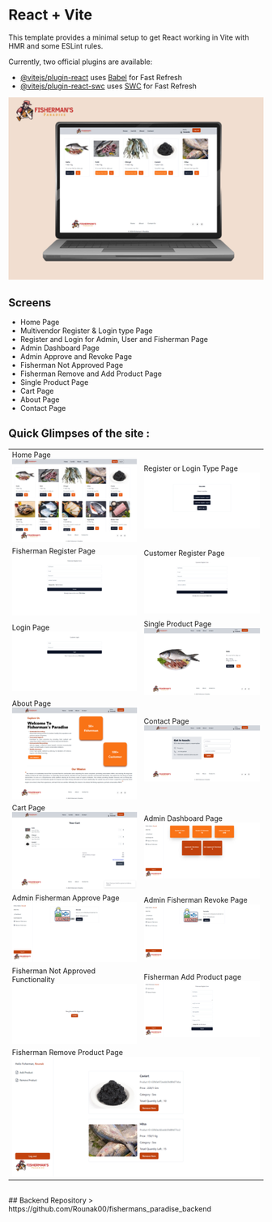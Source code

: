 # React + Vite

This template provides a minimal setup to get React working in Vite with HMR and some ESLint rules.

Currently, two official plugins are available:

- [@vitejs/plugin-react](https://github.com/vitejs/vite-plugin-react/blob/main/packages/plugin-react/README.md) uses [Babel](https://babeljs.io/) for Fast Refresh
- [@vitejs/plugin-react-swc](https://github.com/vitejs/vite-plugin-react-swc) uses [SWC](https://swc.rs/) for Fast Refresh



<img src="./ScreenShots/Fisherman's_Paradise.jpg" alt="Home Page"/>

 <br />

## Screens
- Home Page
- Multivendor Register & Login type Page
- Register and Login for Admin, User and Fisherman Page
- Admin Dashboard Page
- Admin Approve and Revoke Page
- Fisherman Not Approved Page
- Fisherman Remove and Add Product Page
- Single Product Page
- Cart Page
- About Page
- Contact Page
  <br />

## Quick Glimpses of the site :

 <table>
  <tr>
    <td>Home Page<img src="./ScreenShots/HomePage.png" alt="HomePage" width="500" /> </td>
    <td>Register or Login Type Page<img src="./ScreenShots/Reistration_Login_Type.png" alt="ReistrationLoginTypePage" /></td>
  </tr>
  <tr>
    <td>Fisherman Register Page<img src="./ScreenShots/Fisherman_register.png" alt="FishermanRegisterPage" /></td>
    <td>Customer Register Page<img src="./ScreenShots/Customer_Register.png" alt="CustomerRegisterPage" /></td>
  </tr>
  <tr>
    <td>Login Page<img src="./ScreenShots/Customer_Login.png" alt="LoginPage" /></td>
    <td>Single Product Page<img src="./ScreenShots/Customer_SingleProductPage.png" alt="SingleProductPage" /></td>
  </tr>
<tr>
    <td>About Page<img src="./ScreenShots/About.png" alt="AboutPage" /></td>
    <td>Contact Page<img src="./ScreenShots/Contact.png" alt="ContactPage" /></td>
  </tr>
<tr>
    <td>Cart Page<img src="./ScreenShots/Cusotmer_Cart.png" alt="CartPage" /></td>
    <td>Admin Dashboard Page<img src="./ScreenShots/Admin_Dashboard.png" alt="AdminDashboardPage" /></td>
  </tr>
<tr>
    <td>Admin Fisherman Approve Page<img src="./ScreenShots/Admin_Approval.png" alt="AdminApprovePage" /></td>
    <td>Admin Fisherman Revoke Page<img src="./ScreenShots/Admin_Revoke.png" alt="AdminRevokePage" /></td>
  </tr>
<tr>
    <td >Fisherman Not Approved Functionality<img src="./ScreenShots/Fisherman_NotApproved.png" alt="Fisherman_NotApproved" /></td>
    <td>Fisherman Add Product page<img src="./ScreenShots/Fisherman_AddProduct.png" alt="AddProductPage" /></td>
  </tr>
<tr>
    <td colspan="2">Fisherman Remove Product Page<img src="./ScreenShots/Fisherman_RemoveProduct.png" alt="RemoveProductPage" /></td>
  </tr>
 </table>

<br/>
## Backend Repository
> https://github.com/Rounak00/fishermans_paradise_backend

